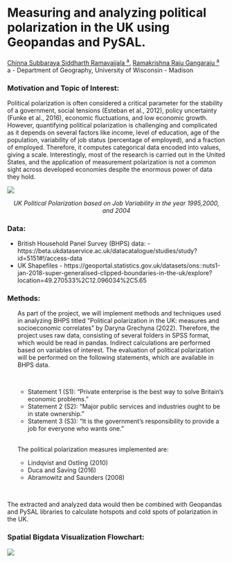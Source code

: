 # Measuring and analyzing political polarization in the UK using Geopandas and PySAL.
<a href = "https://sidrcs.github.io/maps/index.html"> Chinna Subbaraya Siddharth Ramavajjala <sup>a</sup></a>, <a href = ""> Ramakrishna Raju Gangaraju  <sup>a</sup></a> <br> a - Department of Geography, University of Wisconsin - Madison
<br>
<h3><b>Motivation and Topic of Interest:</h3></b>
<p>Political polarization is often considered a critical parameter for the stability of a government, social tensions (Esteban et al., 2012), policy uncertainty (Funke et al., 2016), economic fluctuations, and low economic growth. However, quantifying political polarization is challenging and complicated as it depends on several factors like income, level of education, age of the population, variability of job status (percentage of employed), and a fraction of employed. Therefore, it computes categorical data encoded into values, giving a scale. Interestingly, most of the research is carried out in the United States, and the application of measurement polarization is not a common sight across developed economies despite the enormous power of data they hold.</p>
<img src = "https://github.com/Sidrcs/Political_Polarization/blob/main/images/job_variability_1995_200_2004.png?raw=true"> 
<p align = "center"><i>UK Political Polarization based on Job Variability in the year 1995,2000, and 2004 </i></p>

<h3><b>Data:</b></h3>
<ul>
<li>British Household Panel Survey (BHPS) data:  - https://beta.ukdataservice.ac.uk/datacatalogue/studies/study?id=5151#!/access-data</li>
<li>UK Shapefiles - https://geoportal.statistics.gov.uk/datasets/ons::nuts1-jan-2018-super-generalised-clipped-boundaries-in-the-uk/explore?location=49.270533%2C12.096034%2C5.65</li>
</ul>
<h3><b>Methods:</b></h3>
<ul>
<p>As part of the project, we will implement methods and techniques used in analyzing BHPS titled "Political polarization in the UK: measures and socioeconomic correlates” by Daryna Grechyna (2022). Therefore, the project uses raw data, consisting of several folders in SPSS format, which would be read in pandas. Indirect calculations are performed based on variables of interest.
The evaluation of political polarization will be performed on the following statements, which are available in BHPS data.
<p>
<br>
<ul><li>Statement 1 (S1): “Private enterprise is the best way to solve Britain’s economic problems.”</li>
<li>Statement 2 (S2): “Major public services and industries ought to be in state ownership.”</li>
<li>Statement 3 (S3): “It is the government’s responsibility to provide a job for everyone who wants one.”</li></ul>
<br>
<p>The political polarization measures implemented are:<p>
<ul>
<li> Lindqvist and Ostling (2010)</li>
<li> Duca and Saving (2016)</li>
<li> Abramowitz and Saunders (2008)</li>
</ul>
</ul>
<br>
<p>The extracted and analyzed data would then be combined with Geopandas and PySAL libraries to calculate hotspots and cold spots of polarization in the UK.</p>

<h3><b>Spatial Bigdata Visualization Flowchart:</b></h3>

<img src = "https://github.com/Sidrcs/Political_Polarization/blob/main/images/flow.drawio.png?raw=true">
<p align = "center"></p>





